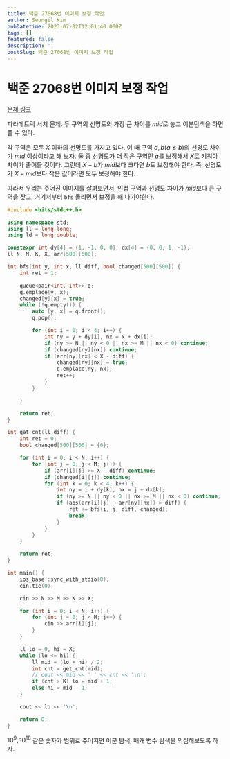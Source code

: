 ```yaml
---
title: 백준 27068번 이미지 보정 작업
author: Seungil Kim
pubDatetime: 2023-07-02T12:01:40.000Z
tags: []
featured: false
description: ''
postSlug: 백준 27068번 이미지 보정 작업
---
```

# 백준 27068번 이미지 보정 작업

[문제 링크](https://www.acmicpc.net/problem/27068)

파라메트릭 서치 문제. 두 구역의 선명도의 가장 큰 차이를 $mid$로 놓고 이분탐색을 하면 풀 수 있다.

각 구역은 모두 $X$ 이하의 선명도를 가지고 있다. 이 때 구역 $a, b (a\le b)$의 선명도 차이가 $mid$ 이상이라고 해 보자. 둘 중 선명도가 더 작은 구역인 $a$를 보정해서 $X$로 키워야 차이가 줄어들 것이다. 그런데 $X-b$가 $mid$보다 크다면 $b$도 보정해야 한다. 즉, 선명도가 $X - mid$보다 작은 값이라면 모두 보정해야 한다.

따라서 우리는 주어진 이미지를 살펴보면서, 인접 구역과 선명도 차이가 $mid$보다 큰 구역을 찾고, 거기서부터 `bfs` 돌리면서 보정을 해 나가야한다.

```cpp
#include <bits/stdc++.h>

using namespace std;
using ll = long long;
using ld = long double;

constexpr int dy[4] = {1, -1, 0, 0}, dx[4] = {0, 0, 1, -1};
ll N, M, K, X, arr[500][500];

int bfs(int y, int x, ll diff, bool changed[500][500]) {
    int ret = 1;

    queue<pair<int, int>> q;
    q.emplace(y, x);
    changed[y][x] = true;
    while (!q.empty()) {
        auto [y, x] = q.front();
        q.pop();

        for (int i = 0; i < 4; i++) {
            int ny = y + dy[i], nx = x + dx[i];
            if (ny >= N || ny < 0 || nx >= M || nx < 0) continue;
            if (changed[ny][nx]) continue;
            if (arr[ny][nx] < X - diff) {
                changed[ny][nx] = true;
                q.emplace(ny, nx);
                ret++;
            }
        }

    }

    return ret;
}

int get_cnt(ll diff) {
    int ret = 0;
    bool changed[500][500] = {0};

    for (int i = 0; i < N; i++) {
        for (int j = 0; j < M; j++) {
            if (arr[i][j] >= X - diff) continue;
            if (changed[i][j]) continue;
            for (int k = 0; k < 4; k++) {
                int ny = i + dy[k], nx = j + dx[k];
                if (ny >= N || ny < 0 || nx >= M || nx < 0) continue;
                if (abs(arr[i][j] - arr[ny][nx]) > diff) {
                    ret += bfs(i, j, diff, changed);
                    break;
                }
            }
        }
    }

    return ret;
}

int main() {
    ios_base::sync_with_stdio(0);
    cin.tie(0);

    cin >> N >> M >> K >> X;

    for (int i = 0; i < N; i++) {
        for (int j = 0; j < M; j++) {
            cin >> arr[i][j];
        }
    }

    ll lo = 0, hi = X;
    while (lo <= hi) {
        ll mid = (lo + hi) / 2;
        int cnt = get_cnt(mid);
        // cout << mid << ' ' << cnt << '\n';
        if (cnt > K) lo = mid + 1;
        else hi = mid - 1;
    }

    cout << lo << '\n';

    return 0;
}
```

$10^9, 10^{18}$ 같은 숫자가 범위로 주어지면 이분 탐색, 매개 변수 탐색을 의심해보도록 하자.
